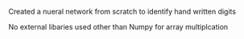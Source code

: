 Created a nueral network from scratch to identify hand written digits

No external libaries used other than Numpy for array multiplcation
